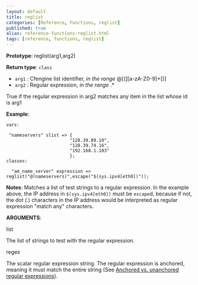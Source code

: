 ```yaml
---
layout: default
title: reglist
categories: [Reference, Functions, reglist]
published: true
alias: reference-functions-reglist.html
tags: [reference, functions, reglist]
---
```


**Prototype**: reglist(arg1,arg2) 

**Return type**: `class`

* `arg1` : Cfengine list identifier, *in the range* @[(][a-zA-Z0-9]+[)]
* `arg2` : Regular expression, *in the range* .\*

True if the regular expression in arg2 matches any item in the list
whose id is arg1

**Example**:

```cf3
vars:

 "nameservers" slist => {
                        "128.39.89.10",
                        "128.39.74.16",
                        "192.168.1.103"
                        };
classes:

  "am_name_server" expression => reglist("@(nameservers)",escape("$(sys.ipv4[eth0])"));
```

**Notes**:
Matches a list of test strings to a regular expression. In the example
above, the IP address in `$(sys.ipv4[eth0])` must be `escape`d, because
if not, the dot (.) characters in the IP address would be interpreted as
regular expression "match any" characters.

**ARGUMENTS**:

list

The list of strings to test with the regular expression.   

regex

The scalar regular expression string. The regular expression is
anchored, meaning it must match the entire string (See [Anchored vs.
unanchored regular
expressions](#Anchored-vs_002e-unanchored-regular-expressions)).
